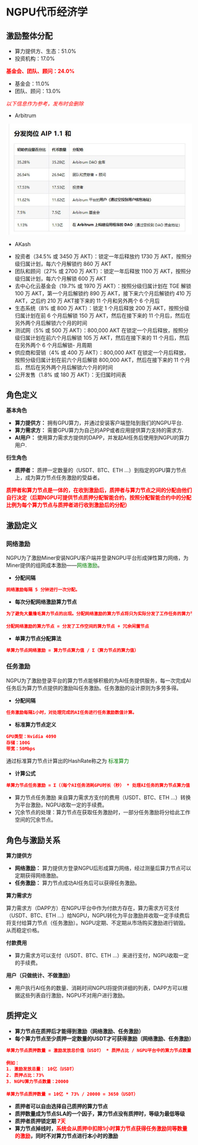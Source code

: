 # NGPU代币经济学

## 激励整体分配
+ 算力提供方、生态：51.0%
+ 投资机构：17.0%

**<span style="color:red;">基金会、团队、顾问：24.0%</span>**
+ 基金会：11.0%
+ 团队、顾问：13.0%

<span style="color:red;">_以下信息作为参考，发布时会删除_</span>
+ Arbitrum

![alt text](photo_2024-06-08_16-23-56.jpg)

+ AKash

- 投资者（34.5% 或 3450 万 AKT）：锁定一年后释放约 1730 万 AKT，按照分级归属计划，每六个月解锁约 860 万 AKT
- 团队和顾问（27% 或 2700 万 AKT）：锁定一年后释放 1100 万 AKT，按照分级归属计划，每六个月解锁 600 万 AKT
- 去中心化云基金会（19.7% 或 1970 万 AKT）：按照分级归属计划在 TGE 解锁 100 万 AKT，第一个月后解锁约 890 万 AKT，接下来六个月后解锁约 410 万 AKT，之后约 210 万 AKT接下来的 11 个月和另外两个 6 个月后
- 生态系统（8% 或 800 万 AKT）：锁定 1 个月后释放 200 万 AKT，按照分级归属计划在前 6 个月后解锁 150 万 AKT，然后在接下来的 11 个月后，然后在另外两个月后解锁六个月的时间
- 测试网（5% 或 500 万 AKT）：800,000 AKT 在锁定一个月后释放，按照分级归属计划在前六个月后解锁 105 万 AKT，然后在接下来的 11 个月后，然后在另外两个 6 个月后解锁- 月周期
- 供应商和营销（4% 或 400 万 AKT）：800,000 AKT 在锁定一个月后释放，按照分级归属计划在前六个月后解锁 800,000 AKT，然后在接下来的 11 个月后，然后在另外两个月后解锁六个月的时间
- 公开发售（1.8% 或 180 万 AKT）：无归属时间表


## 角色定义

**基本角色**
+ **算力提供方：**  拥有GPU算力，并通过安装客户端登陆到我们的NGPU平台.
+ **算力需求方：**  需要GPU算力为自己的APP或者应用提供算力支持的需求方.
+ **AI用户：**  使用算力需求方提供的DAPP，并发起AI任务后使用到NGPU的算力用户.

**衍生角色**
+ **质押者：** 质押一定数量的（USDT、BTC、ETH ...）到指定的GPU算力节点上，成为算力节点任务激励的受益者。

**<span style="color:red;">质押者和算力节点是一体的，在收到激励后，质押者与算力节点之间的分配由他们自行决定（后期NGPU可提供节点质押分配智能合约，按照分配智能合约中的分配比例为每个算力节点与质押者进行收到激励后的分配）</span>**


## 激励定义

### 网络激励

NGPU为了激励Miner安装NGPU客户端并登录NGPU平台形成弹性算力网络，为Miner提供的组网成本激励——<span style="color:green;">网络激励</span>。

+ **分配间隔**
```json
网络激励每隔 5 分钟进行一次分配。
```

+ **每次分配网络激励算力节点**
```json
为了避免大量撸毛算力节点的出现。分配网络激励的算力节点将只为实际分发了工作任务的算力节点，以及一定数量的闲置节点发放。闲置节点数量根据实际分发数量按照比例产生，随机算力节点每天进行随机产生。

分配网络激励的算力节点 = 分发了工作空间的算力节点 + 冗余闲置节点
```

+ **单算力节点分配算法**
```json
单算力节点网络激励 = 算力节点算力值 / Σ（算力节点的算力值）
```

### 任务激励
NGPU为了激励登录平台的算力节点能够积极的为AI任务提供服务，每一次完成AI任务后为算力节点提供的激励叫任务激励。任务激励的设计原则为多劳多得。

+ **分配间隔**
```json
任务激励每隔1小时，对处理完成的AI任务进行任务激励数值计算。
```

+ **标准算力节点定义**
```json
GPU类型：Nvidia 4090
存储：100G
带宽：50Mbps
```

通过标准算力节点计算出的HashRate称之为 <span style="color:green;">标准算力</span>

+ **计算公式**

```json
单算力节点任务激励 = Σ（（每个AI任务消耗GPU时长（秒） * 处理AI任务的算力节点算力值 / 标准算力）* 标准算力每秒算力节点任务激励值 ）
```
+ 算力节点任务激励 来自算力需求方支付的费用（USDT、BTC、ETH ...）转换为平台激励，NGPU收取一定的手续费。
+ 冗余节点的处理：算力节点在获取任务激励时，一部分任务激励将分给此工作空间的冗余节点。


## 角色与激励关系

**算力提供方**
+ **网络激励：** 算力提供方登录NGPU后形成算力网络，经过测量后算力节点可以定期获得网络激励。 
+ **任务激励：** 算力节点成功AI任务后可以获得任务激励。

**算力需求方**

算力需求方（DAPP方）在NGPU平台中作为付款方存在，算力需求方可支付（USDT、BTC、ETH ...）给NGPU，NGPU转化为平台激励并收取一定手续费后将支付给算力节点（任务激励）。NGPU定期、不定期从市场购买激励进行销毁。从而稳定价格。

**付款费用**
+ 算力需求方可以支付（USDT、BTC、ETH ...）来进行支付，NGPU收取一定的手续费。

**用户（只做统计、不做激励）**
+ 用户执行AI任务的数量、消耗时间NGPU将提供详细的列表，DAPP方可以根据这些列表自行激励，NGPU不对用户进行激励。

## 质押定义
+ **算力节点在质押后才能得到激励（网络激励、任务激励）**
+ **每个算力节点至少质押一定数量的USDT才可获得激励（网络激励、任务激励）**

```json
单算力节点质押数量 = 激励发放总价值（USDT） * 质押占比 / NGPU平台中的算力节点数量

例如：
1. 激励发放总量： 10亿（USDT）
2. 质押占比：73%
3. NGPU算力节点数量：20000

单算力节点质押数量 = 10亿 * 73% / 20000 = 3650（USDT）
```

+ **质押者可以自由选择自己质押的算力节点**
+ **质押数量成为节点SLA的一个因子，算力节点没有质押时，等级为最低等级**
+ **质押者质押锁定期<span style="color:red;"> 7天</span>**
+ **算力节点掉线时，<span style="color:red;">系统会从质押中扣除1小时算力节点获得任务激励同等数量的激励</span>，同时不对算力节点进行本小时的激励**



